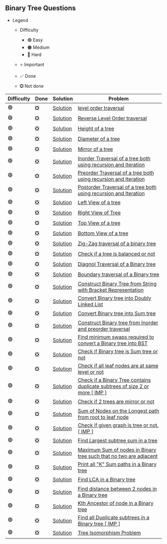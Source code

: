 ## Binary Tree Questions

- Legend
    - Difficulty
        - :green_circle: Easy
        - :orange_circle: Medium
        - :red_circle: Hard

    - :star: Important
    - :white_check_mark: Done
    - :negative_squared_cross_mark: Not done


| Difficulty       | Done                          | Solution  | Problem                                                                                                                                                                                                                                                                                                            |
| -------------    | ------------------------------ | -------- | ------------------------------------------------------------------------------------------------------------------------------------------------------------------------------------------------------------------------------------------------------------------------------------------------------------------ |
| :green_circle:     | :negative_squared_cross_mark:  | [Solution](ReverseAnArray.java) | [level order traversal](https://practice.geeksforgeeks.org/problems/level-order-traversal/1)
| :green_circle:     | :negative_squared_cross_mark:  | [Solution](ReverseAnArray.java) | [Reverse Level Order traversal](https://practice.geeksforgeeks.org/problems/reverse-level-order-traversal/1)
| :green_circle:     | :negative_squared_cross_mark:  | [Solution](ReverseAnArray.java) | [Height of a tree](https://practice.geeksforgeeks.org/problems/height-of-binary-tree/1)
| :green_circle:     | :negative_squared_cross_mark:  | [Solution](ReverseAnArray.java) | [Diameter of a tree](https://practice.geeksforgeeks.org/problems/diameter-of-binary-tree/1)
| :green_circle:     | :negative_squared_cross_mark:  | [Solution](ReverseAnArray.java) | [Mirror of a tree](https://www.geeksforgeeks.org/create-a-mirror-tree-from-the-given-binary-tree/)
| :green_circle:     | :negative_squared_cross_mark:  | [Solution](ReverseAnArray.java) | [Inorder Traversal of a tree both using recursion and Iteration](https://www.techiedelight.com/inorder-tree-traversal-iterative-recursive/)
| :green_circle:     | :negative_squared_cross_mark:  | [Solution](ReverseAnArray.java) | [Preorder Traversal of a tree both using recursion and Iteration](https://www.techiedelight.com/preorder-tree-traversal-iterative-recursive/)
| :green_circle:     | :negative_squared_cross_mark:  | [Solution](ReverseAnArray.java) | [Postorder Traversal of a tree both using recursion and Iteration](https://www.techiedelight.com/postorder-tree-traversal-iterative-recursive/)
| :green_circle:     | :negative_squared_cross_mark:  | [Solution](ReverseAnArray.java) | [Left View of a tree](https://practice.geeksforgeeks.org/problems/left-view-of-binary-tree/1)
| :green_circle:     | :negative_squared_cross_mark:  | [Solution](ReverseAnArray.java) | [Right View of Tree](https://practice.geeksforgeeks.org/problems/right-view-of-binary-tree/1)
| :green_circle:     | :negative_squared_cross_mark:  | [Solution](ReverseAnArray.java) | [Top View of a tree](https://practice.geeksforgeeks.org/problems/top-view-of-binary-tree/1)
| :green_circle:     | :negative_squared_cross_mark:  | [Solution](ReverseAnArray.java) | [Bottom View of a tree](https://practice.geeksforgeeks.org/problems/bottom-view-of-binary-tree/1)
| :green_circle:     | :negative_squared_cross_mark:  | [Solution](ReverseAnArray.java) | [Zig-Zag traversal of a binary tree](https://practice.geeksforgeeks.org/problems/zigzag-tree-traversal/1)
| :green_circle:     | :negative_squared_cross_mark:  | [Solution](ReverseAnArray.java) | [Check if a tree is balanced or not](https://practice.geeksforgeeks.org/problems/check-for-balanced-tree/1)
| :green_circle:     | :negative_squared_cross_mark:  | [Solution](ReverseAnArray.java) | [Diagnol Traversal of a Binary tree](https://www.geeksforgeeks.org/diagonal-traversal-of-binary-tree/)
| :green_circle:     | :negative_squared_cross_mark:  | [Solution](ReverseAnArray.java) | [Boundary traversal of a Binary tree](https://practice.geeksforgeeks.org/problems/boundary-traversal-of-binary-tree/1)
| :green_circle:     | :negative_squared_cross_mark:  | [Solution](ReverseAnArray.java) | [Construct Binary Tree from String with Bracket Representation](https://www.geeksforgeeks.org/construct-binary-tree-string-bracket-representation/)
| :green_circle:     | :negative_squared_cross_mark:  | [Solution](ReverseAnArray.java) | [Convert Binary tree into Doubly Linked List](https://practice.geeksforgeeks.org/problems/binary-tree-to-dll/1)
| :green_circle:     | :negative_squared_cross_mark:  | [Solution](ReverseAnArray.java) | [Convert Binary tree into Sum tree](https://practice.geeksforgeeks.org/problems/transform-to-sum-tree/1)
| :green_circle:     | :negative_squared_cross_mark:  | [Solution](ReverseAnArray.java) | [Construct Binary tree from Inorder and preorder traversal](https://practice.geeksforgeeks.org/problems/construct-tree-1/1)
| :green_circle:     | :negative_squared_cross_mark:  | [Solution](ReverseAnArray.java) | [Find minimum swaps required to convert a Binary tree into BST](https://www.geeksforgeeks.org/minimum-swap-required-convert-binary-tree-binary-search-tree/#:~:text=Given%20the%20array%20representation%20of,it%20into%20Binary%20Search%20Tree.&text=Swap%201%3A%20Swap%20node%208,node%209%20with%20node%2010.)
| :green_circle:     | :negative_squared_cross_mark:  | [Solution](ReverseAnArray.java) | [Check if Binary tree is Sum tree or not](https://practice.geeksforgeeks.org/problems/sum-tree/1)
| :green_circle:     | :negative_squared_cross_mark:  | [Solution](ReverseAnArray.java) | [Check if all leaf nodes are at same level or not](https://practice.geeksforgeeks.org/problems/leaf-at-same-level/1)
| :green_circle:     | :negative_squared_cross_mark:  | [Solution](ReverseAnArray.java) | [Check if a Binary Tree contains duplicate subtrees of size 2 or more \[ IMP \]](https://practice.geeksforgeeks.org/problems/duplicate-subtree-in-binary-tree/1)
| :green_circle:     | :negative_squared_cross_mark:  | [Solution](ReverseAnArray.java) | [Check if 2 trees are mirror or not](https://practice.geeksforgeeks.org/problems/check-mirror-in-n-ary-tree/0)
| :green_circle:     | :negative_squared_cross_mark:  | [Solution](ReverseAnArray.java) | [Sum of Nodes on the Longest path from root to leaf node](https://practice.geeksforgeeks.org/problems/sum-of-the-longest-bloodline-of-a-tree/1)
| :green_circle:     | :negative_squared_cross_mark:  | [Solution](ReverseAnArray.java) | [Check if given graph is tree or not. \[ IMP \]](https://www.geeksforgeeks.org/check-given-graph-tree/#:~:text=Since%20the%20graph%20is%20undirected,graph%20is%20connected%2C%20otherwise%20not.)
| :green_circle:     | :negative_squared_cross_mark:  | [Solution](ReverseAnArray.java) | [Find Largest subtree sum in a tree](https://www.geeksforgeeks.org/find-largest-subtree-sum-tree/)
| :green_circle:     | :negative_squared_cross_mark:  | [Solution](ReverseAnArray.java) | [Maximum Sum of nodes in Binary tree such that no two are adjacent](https://www.geeksforgeeks.org/maximum-sum-nodes-binary-tree-no-two-adjacent/)
| :green_circle:     | :negative_squared_cross_mark:  | [Solution](ReverseAnArray.java) | [Print all "K" Sum paths in a Binary tree](https://www.geeksforgeeks.org/print-k-sum-paths-binary-tree/)
| :green_circle:     | :negative_squared_cross_mark:  | [Solution](ReverseAnArray.java) | [Find LCA in a Binary tree](https://practice.geeksforgeeks.org/problems/lowest-common-ancestor-in-a-binary-tree/1)
| :green_circle:     | :negative_squared_cross_mark:  | [Solution](ReverseAnArray.java) | [Find distance between 2 nodes in a Binary tree](https://practice.geeksforgeeks.org/problems/min-distance-between-two-given-nodes-of-a-binary-tree/1)
| :green_circle:     | :negative_squared_cross_mark:  | [Solution](ReverseAnArray.java) | [Kth Ancestor of node in a Binary tree](https://www.geeksforgeeks.org/kth-ancestor-node-binary-tree-set-2/)
| :green_circle:     | :negative_squared_cross_mark:  | [Solution](ReverseAnArray.java) | [Find all Duplicate subtrees in a Binary tree \[ IMP \]](https://practice.geeksforgeeks.org/problems/duplicate-subtrees/1)
| :green_circle:     | :negative_squared_cross_mark:  | [Solution](ReverseAnArray.java) | [Tree Isomorphism Problem](https://practice.geeksforgeeks.org/problems/check-if-tree-is-isomorphic/1)                                                                                                                                                                                                              
          